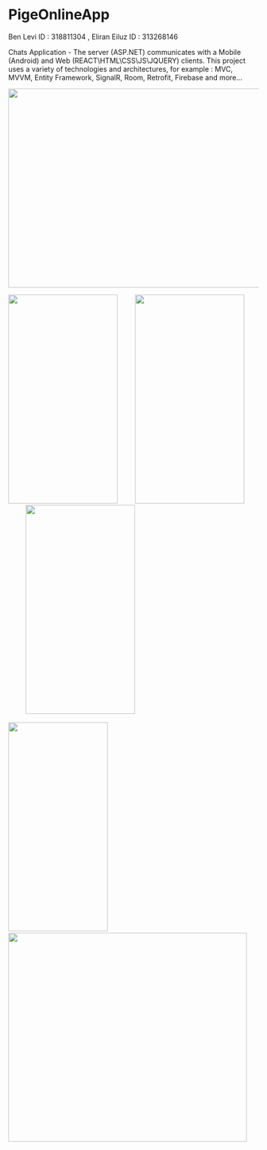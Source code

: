 # PigeOnlineApp
Ben Levi ID : 318811304 , Eliran Eiluz ID : 313268146

Chats Application - The server (ASP.NET) communicates with a Mobile (Android) and Web (REACT\HTML\CSS\JS\JQUERY) clients. This project uses a variety of technologies and architectures, for example : MVC, MVVM, Entity Framework, SignalR, Room, Retrofit, Firebase and more...

<img src="https://user-images.githubusercontent.com/106863159/180515058-07fb0bef-829c-462c-906e-31eba7443e21.png" width="760" height="400">

<img src="https://user-images.githubusercontent.com/106863159/180515794-debd7cb5-178f-4c91-9e2a-b7772e259a6b.png" width="220" height="420">&nbsp;&nbsp;&nbsp;&nbsp;&nbsp;&nbsp;&nbsp;&nbsp;&nbsp;<img src="https://user-images.githubusercontent.com/106863159/180515690-b146da49-369b-47f2-b9c8-20945717a5b8.png" width="220" height="420">&nbsp;&nbsp;&nbsp;&nbsp;&nbsp;&nbsp;&nbsp;&nbsp;&nbsp;<img src="https://user-images.githubusercontent.com/106863159/223500782-b76e5a99-1aa9-4703-87cd-5eaedbb14bea.png" width="220" height="420">

<img src="https://user-images.githubusercontent.com/106863159/223501106-bbf57ad2-c266-4fa1-91a4-422f4e0d8501.png" width="200" height="420">&nbsp;&nbsp;&nbsp;&nbsp;&nbsp;&nbsp;&nbsp;&nbsp;&nbsp;<img src="https://user-images.githubusercontent.com/106863159/223501511-3f87c1ac-a3b1-4947-a003-b5187ca1ad4d.png" width="480" height="420">
